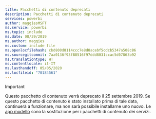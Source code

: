 ```yaml
---
title: Pacchetti di contenuto deprecati
description: Pacchetti di contenuto deprecati
services: powerbi
author: maggiesMSFT
ms.service: powerbi
ms.topic: include
ms.date: 08/29/2019
ms.author: maggies
ms.custom: include file
ms.openlocfilehash: cbd800d8114ccc7e8d8acebf5cdcb5347a508c86
ms.sourcegitcommit: 7aa0136f93f88516f97ddd8031ccac5d07863b92
ms.translationtype: HT
ms.contentlocale: it-IT
ms.lasthandoff: 05/05/2020
ms.locfileid: "70184561"
---
```

>[!IMPORTANT]
>Questo pacchetto di contenuto verrà deprecato il 25 settembre 2019. Se questo pacchetto di contenuto è stato installato prima di tale data, continuerà a funzionare, ma non sarà possibile installarne uno nuovo. Le [app modello](https://docs.microsoft.com/power-bi/service-template-apps-overview) sono la sostituzione per i pacchetti di contenuto dei servizi.